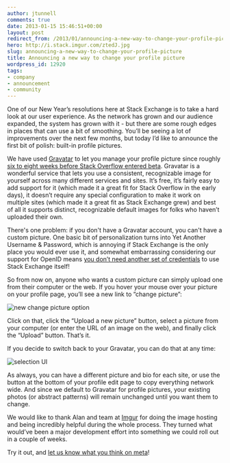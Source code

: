 ```yaml
---
author: jtunnell
comments: true
date: 2013-01-15 15:46:51+00:00
layout: post
redirect_from: /2013/01/announcing-a-new-way-to-change-your-profile-picture
hero: http://i.stack.imgur.com/ztedJ.jpg
slug: announcing-a-new-way-to-change-your-profile-picture
title: Announcing a new way to change your profile picture
wordpress_id: 12920
tags:
- company
- announcement
- community
---
```


One of our New Year’s resolutions here at Stack Exchange is to take a hard look at our user experience.  As the network has grown and our audience expanded, the system has grown with it - but there are some rough edges in places that can use a bit of smoothing. You’ll be seeing a lot of improvements over the next few months, but today I’d like to announce the first bit of polish: built-in profile pictures.

We have used [Gravatar](https://en.gravatar.com/) to let you manage your profile picture since roughly [six to eight weeks before Stack Overflow entered beta](http://blog.stackoverflow.com/2008/06/gravatars-identicons-and-you/). Gravatar is a wonderful service that lets you use a consistent, recognizable image for yourself across many different services and sites. It’s free, it’s fairly easy to add support for it (which made it a great fit for Stack Overflow in the early days), it doesn’t require any special configuration to make it work on multiple sites (which made it a great fit as Stack Exchange grew) and best of all it supports distinct, recognizable default images for folks who haven’t uploaded their own.

There's one problem: if you don't have a Gravatar account, you can't have a custom picture. One basic bit of personalization turns into Yet Another Username & Password, which is annoying if Stack Exchange is the only place you would ever use it, and somewhat embarrassing considering our support for OpenID means [you don’t need another set of credentials](http://www.codinghorror.com/blog/2008/05/openid-does-the-world-really-need-yet-another-username-and-password.html) to use Stack Exchange itself!

So from now on, anyone who wants a custom picture can simply upload one from their computer or the web.  If you hover your mouse over your picture on your profile page, you’ll see a new link to ”change picture”:

![new change picture option](http://i.stack.imgur.com/n67sl.png)

Click on that, click the “Upload a new picture” button, select a picture from your computer (or enter the URL of an image on the web), and finally click the “Upload” button. That’s it.

If you decide to switch back to your Gravatar, you can do that at any time:

![selection UI](http://i.stack.imgur.com/DaUj4.png)

As always, you can have a different picture and bio for each site, or use the button at the bottom of your profile edit page to copy everything network wide. And since we default to Gravatar for profile pictures, your existing photos (or abstract patterns) will remain unchanged until you want them to change.

We would like to thank Alan and team at [Imgur](http://imgur.com/) for doing the image hosting and being incredibly helpful during the whole process. They turned what would’ve been a major development effort into something we could roll out in a couple of weeks.

Try it out, and [let us know what you think on meta](http://meta.stackoverflow.com/questions/tagged/profile-picture)!

